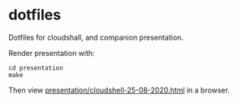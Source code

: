 # dotfiles

Dotfiles for cloudshall, and companion presentation.

Render presentation with:

```
cd presentation
make
```

Then view [presentation/cloudshell-25-08-2020.html](cloudshell-25-08-2020.html) in a browser.
